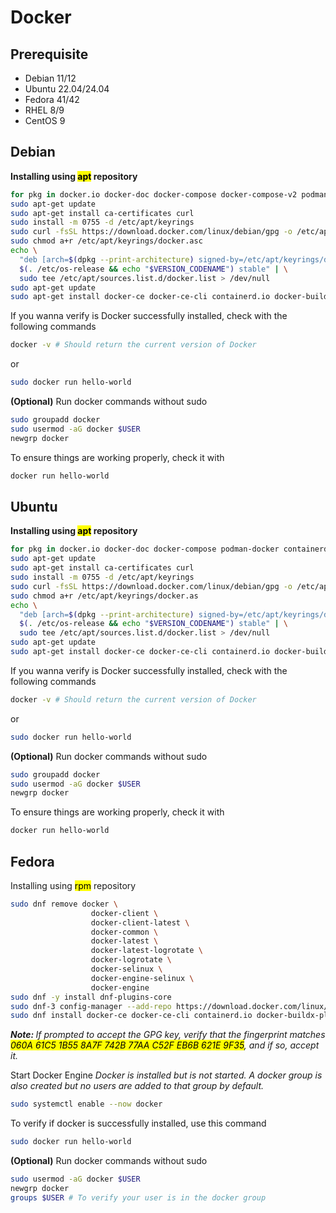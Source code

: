 # Docker
<h2>Prerequisite</h3>
<ul>
  <li>Debian 11/12</li>
  <li>Ubuntu 22.04/24.04</li>
  <li>Fedora 41/42</li>
  <li>RHEL 8/9</li>
  <li>CentOS 9</li>
</ul>

<h2>Debian</h2>
<p><b>Installing using <mark>apt</mark> repository</b></p>

```bash
for pkg in docker.io docker-doc docker-compose docker-compose-v2 podman-docker containerd runc; do sudo apt-get remove $pkg; done
sudo apt-get update
sudo apt-get install ca-certificates curl
sudo install -m 0755 -d /etc/apt/keyrings
sudo curl -fsSL https://download.docker.com/linux/debian/gpg -o /etc/apt/keyrings/docker.asc
sudo chmod a+r /etc/apt/keyrings/docker.asc
echo \
  "deb [arch=$(dpkg --print-architecture) signed-by=/etc/apt/keyrings/docker.asc] https://download.docker.com/linux/debian \
  $(. /etc/os-release && echo "$VERSION_CODENAME") stable" | \
  sudo tee /etc/apt/sources.list.d/docker.list > /dev/null
sudo apt-get update
sudo apt-get install docker-ce docker-ce-cli containerd.io docker-buildx-plugin docker-compose-plugin
```
<p>If you wanna verify is Docker successfully installed, check with the following commands</p>

```bash
docker -v # Should return the current version of Docker
```
<p>or</p>

```bash
sudo docker run hello-world
```

<p><b>(Optional)</b> Run docker commands without sudo</p>

```bash
sudo groupadd docker
sudo usermod -aG docker $USER
newgrp docker
```
<p>To ensure things are working properly, check it with</p>

```bash
docker run hello-world
```

<h2>Ubuntu</h2>
<p><b>Installing using <mark>apt</mark> repository</b></p>

```bash
for pkg in docker.io docker-doc docker-compose podman-docker containerd runc; do sudo apt-get remove $pkg; done
sudo apt-get update
sudo apt-get install ca-certificates curl
sudo install -m 0755 -d /etc/apt/keyrings
sudo curl -fsSL https://download.docker.com/linux/debian/gpg -o /etc/apt/keyrings/docker.asc
sudo chmod a+r /etc/apt/keyrings/docker.as
echo \
  "deb [arch=$(dpkg --print-architecture) signed-by=/etc/apt/keyrings/docker.asc] https://download.docker.com/linux/debian \
  $(. /etc/os-release && echo "$VERSION_CODENAME") stable" | \
  sudo tee /etc/apt/sources.list.d/docker.list > /dev/null
sudo apt-get update
sudo apt-get install docker-ce docker-ce-cli containerd.io docker-buildx-plugin docker-compose-plugin
```
<p>If you wanna verify is Docker successfully installed, check with the following commands</p>

```bash
docker -v # Should return the current version of Docker
```
<p>or</p>

```bash
sudo docker run hello-world
```

<p><b>(Optional)</b> Run docker commands without sudo</p>

```bash
sudo groupadd docker
sudo usermod -aG docker $USER
newgrp docker
```
<p>To ensure things are working properly, check it with</p>

```bash
docker run hello-world
```

<h2>Fedora</h2>
<p>Installing using <mark>rpm</mark> repository</p>

```bash
sudo dnf remove docker \
                  docker-client \
                  docker-client-latest \
                  docker-common \
                  docker-latest \
                  docker-latest-logrotate \
                  docker-logrotate \
                  docker-selinux \
                  docker-engine-selinux \
                  docker-engine
sudo dnf -y install dnf-plugins-core
sudo dnf-3 config-manager --add-repo https://download.docker.com/linux/fedora/docker-ce.repo
sudo dnf install docker-ce docker-ce-cli containerd.io docker-buildx-plugin docker-compose-plugin
```
<p><i><b>Note: </b>If prompted to accept the GPG key, verify that the fingerprint matches <mark>060A 61C5 1B55 8A7F 742B 77AA C52F EB6B 621E 9F35</mark>, and if so, accept it.</i></p>

<p>Start Docker Engine <i>Docker is installed but is not started. A docker group is also created but no users are added to that group by default.</i></p>

```bash
sudo systemctl enable --now docker
```

<p>To verify if docker is successfully installed, use this command</p>

```bash
sudo docker run hello-world
```

<p><b>(Optional)</b> Run docker commands without sudo</p>

```bash
sudo usermod -aG docker $USER
newgrp docker
groups $USER # To verify your user is in the docker group
```
